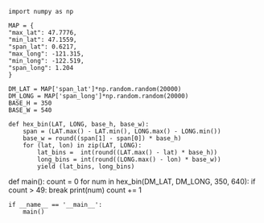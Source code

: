 ```
import numpy as np
```


```
MAP = {
"max_lat": 47.7776,
"min_lat": 47.1559,
"span_lat": 0.6217,
"max_long": -121.315,
"min_long": -122.519,
"span_long": 1.204
}
```


```
DM_LAT = MAP['span_lat']*np.random.random(20000)
DM_LONG = MAP['span_long']*np.random.random(20000)
BASE_H = 350
BASE_W = 540
```


```
def hex_bin(LAT, LONG, base_h, base_w):
    span = (LAT.max() - LAT.min(), LONG.max() - LONG.min())
    base_w = round((span[1] - span[0]) * base_h)
    for (lat, lon) in zip(LAT, LONG):
        lat_bins =  int(round((LAT.max() - lat) * base_h))
        long_bins = int(round((LONG.max() - lon) * base_w))
        yield (lat_bins, long_bins)
```

def main():
    count = 0 
    for num in hex_bin(DM_LAT, DM_LONG, 350, 640):
        if count > 49:
            break
        print(num)
        count += 1


```
if __name__ == '__main__':
    main()
```
